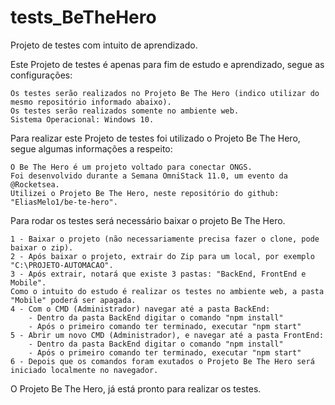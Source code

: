 # tests_BeTheHero
Projeto de testes com intuito de aprendizado.

Este Projeto de testes é apenas para fim de estudo e aprendizado, segue as configurações:
	
	Os testes serão realizados no Projeto Be The Hero (indico utilizar do mesmo repositório informado abaixo).
	Os testes serão realizados somente no ambiente web.
	Sistema Operacional: Windows 10.




Para realizar este Projeto de testes foi utilizado o Projeto Be The Hero, segue algumas informações a respeito:
	
	O Be The Hero é um projeto voltado para conectar ONGS. 
	Foi desenvolvido durante a Semana OmniStack 11.0, um evento da @Rocketsea.
	Utilizei o Projeto Be The Hero, neste repositório do github: "EliasMelo1/be-te-hero".


Para rodar os testes será necessário baixar o projeto Be The Hero.
	
	1 - Baixar o projeto (não necessariamente precisa fazer o clone, pode baixar o zip).
	2 - Após baixar o projeto, extrair do Zip para um local, por exemplo "C:\PROJETO-AUTOMACAO".
	3 - Após extrair, notará que existe 3 pastas: "BackEnd, FrontEnd e Mobile". 
	Como o intuito do estudo é realizar os testes no ambiente web, a pasta "Mobile" poderá ser apagada.
	4 - Com o CMD (Administrador) navegar até a pasta BackEnd:
		- Dentro da pasta BackEnd digitar o comando "npm install"
		- Após o primeiro comando ter terminado, executar "npm start" 
	5 - Abrir um novo CMD (Administrador), e navegar até a pasta FrontEnd:
		- Dentro da pasta BackEnd digitar o comando "npm install"
		- Após o primeiro comando ter terminado, executar "npm start" 
	6 - Depois que os comandos foram exutados o Projeto Be The Hero será iniciado localmente no navegador.

O Projeto Be The Hero, já está pronto para realizar os testes. 